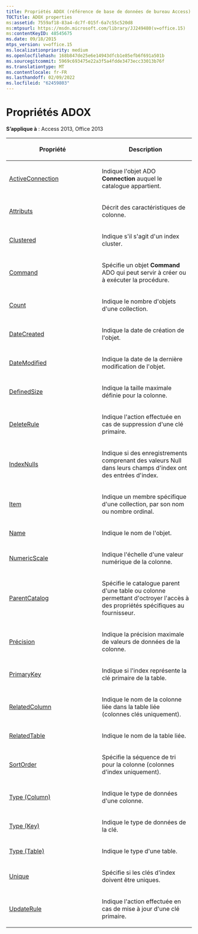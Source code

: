 ```yaml
---
title: Propriétés ADOX (référence de base de données de bureau Access)
TOCTitle: ADOX properties
ms:assetid: 7559af18-83a4-dc7f-015f-6a7c55c520d8
ms:mtpsurl: https://msdn.microsoft.com/library/JJ249480(v=office.15)
ms:contentKeyID: 48545675
ms.date: 09/18/2015
mtps_version: v=office.15
ms.localizationpriority: medium
ms.openlocfilehash: 168b847de25e6e14943dfcb1e85efb6f691a501b
ms.sourcegitcommit: 5969c693475e22a3f5a4fdde3473ecc33013b76f
ms.translationtype: MT
ms.contentlocale: fr-FR
ms.lasthandoff: 02/09/2022
ms.locfileid: "62459803"
---
```

# <a name="adox-properties"></a>Propriétés ADOX

**S’applique à** : Access 2013, Office 2013


<table>
<colgroup>
<col style="width: 50%" />
<col style="width: 50%" />
</colgroup>
<thead>
<tr class="header">
<th><p>Propriété</p></th>
<th><p>Description</p></th>
</tr>
</thead>
<tbody>
<tr class="odd">
<td><p><a href="activeconnection-property-adox.md">ActiveConnection</a></p></td>
<td><p>Indique l'objet ADO <strong>Connection</strong> auquel le catalogue appartient.</p></td>
</tr>
<tr class="even">
<td><p><a href="attributes-property-adox.md">Attributs</a></p></td>
<td><p>Décrit des caractéristiques de colonne.</p></td>
</tr>
<tr class="odd">
<td><p><a href="clustered-property-adox.md">Clustered</a></p></td>
<td><p>Indique s'il s'agit d'un index cluster.</p></td>
</tr>
<tr class="even">
<td><p><a href="command-property-adox.md">Command</a></p></td>
<td><p>Spécifie un objet <strong>Command</strong> ADO qui peut servir à créer ou à exécuter la procédure.</p></td>
</tr>
<tr class="odd">
<td><p><a href="count-property-ado.md">Count</a></p></td>
<td><p>Indique le nombre d'objets d'une collection.</p></td>
</tr>
<tr class="even">
<td><p><a href="datecreated-property-adox.md">DateCreated</a></p></td>
<td><p>Indique la date de création de l'objet.</p></td>
</tr>
<tr class="odd">
<td><p><a href="datemodified-property-adox.md">DateModified</a></p></td>
<td><p>Indique la date de la dernière modification de l'objet.</p></td>
</tr>
<tr class="even">
<td><p><a href="definedsize-property-adox.md">DefinedSize</a></p></td>
<td><p>Indique la taille maximale définie pour la colonne.</p></td>
</tr>
<tr class="odd">
<td><p><a href="deleterule-property-adox.md">DeleteRule</a></p></td>
<td><p>Indique l'action effectuée en cas de suppression d'une clé primaire.</p></td>
</tr>
<tr class="even">
<td><p><a href="indexnulls-property-adox.md">IndexNulls</a></p></td>
<td><p>Indique si des enregistrements comprenant des valeurs Null dans leurs champs d'index ont des entrées d'index.</p></td>
</tr>
<tr class="odd">
<td><p><a href="item-property-ado.md">Item</a></p></td>
<td><p>Indique un membre spécifique d'une collection, par son nom ou nombre ordinal.</p></td>
</tr>
<tr class="even">
<td><p><a href="name-property-adox.md">Name</a></p></td>
<td><p>Indique le nom de l'objet.</p></td>
</tr>
<tr class="odd">
<td><p><a href="numericscale-property-adox.md">NumericScale</a></p></td>
<td><p>Indique l'échelle d'une valeur numérique de la colonne.</p></td>
</tr>
<tr class="even">
<td><p><a href="parentcatalog-property-adox.md">ParentCatalog</a></p></td>
<td><p>Spécifie le catalogue parent d'une table ou colonne permettant d'octroyer l'accès à des propriétés spécifiques au fournisseur.</p></td>
</tr>
<tr class="odd">
<td><p><a href="precision-property-adox.md">Précision</a></p></td>
<td><p>Indique la précision maximale de valeurs de données de la colonne.</p></td>
</tr>
<tr class="even">
<td><p><a href="primarykey-property-adox.md">PrimaryKey</a></p></td>
<td><p>Indique si l'index représente la clé primaire de la table.</p></td>
</tr>
<tr class="odd">
<td><p><a href="relatedcolumn-property-adox.md">RelatedColumn</a></p></td>
<td><p>Indique le nom de la colonne liée dans la table liée (colonnes clés uniquement).</p></td>
</tr>
<tr class="even">
<td><p><a href="relatedtable-property-adox.md">RelatedTable</a></p></td>
<td><p>Indique le nom de la table liée.</p></td>
</tr>
<tr class="odd">
<td><p><a href="sortorder-property-adox.md">SortOrder</a></p></td>
<td><p>Spécifie la séquence de tri pour la colonne (colonnes d'index uniquement).</p></td>
</tr>
<tr class="even">
<td><p><a href="https://docs.microsoft.com/office/vba/access/concepts/miscellaneous/type-property-columnadox">Type (Column)</a></p></td>
<td><p>Indique le type de données d'une colonne.</p></td>
</tr>
<tr class="odd">
<td><p><a href="https://docs.microsoft.com/office/vba/access/concepts/miscellaneous/type-property-keyadox">Type (Key)</a></p></td>
<td><p>Indique le type de données de la clé.</p></td>
</tr>
<tr class="even">
<td><p><a href="https://docs.microsoft.com/office/vba/access/concepts/miscellaneous/type-property-tableadox">Type (Table)</a></p></td>
<td><p>Indique le type d'une table.</p></td>
</tr>
<tr class="odd">
<td><p><a href="unique-property-adox.md">Unique</a></p></td>
<td><p>Spécifie si les clés d'index doivent être uniques.</p></td>
</tr>
<tr class="even">
<td><p><a href="updaterule-property-adox.md">UpdateRule</a></p></td>
<td><p>Indique l'action effectuée en cas de mise à jour d'une clé primaire.</p></td>
</tr>
</tbody>
</table>

